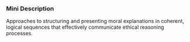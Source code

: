 ### Mini Description

Approaches to structuring and presenting moral explanations in coherent, logical sequences that effectively communicate ethical reasoning processes.
